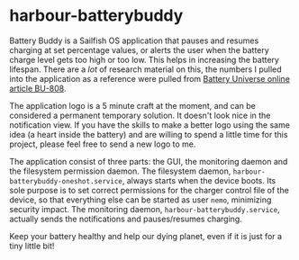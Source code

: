 # harbour-batterybuddy
Battery Buddy is a Sailfish OS application that pauses and resumes charging at set percentage values, or alerts the user when the battery charge level gets too high or too low. This helps in increasing the battery lifespan. There are a *lot* of research material on this, the numbers I pulled into the application as a reference were pulled from [Battery Universe online article BU-808](https://batteryuniversity.com/learn/article/how_to_prolong_lithium_based_batteries).

The application logo is a 5 minute craft at the moment, and can be considered a permanent temporary solution. It doesn't look nice in the notification view. If you have the skills to make a better logo using the same idea (a heart inside the battery) and are willing to spend a little time for this project, please feel free to send a new logo to me.

The application consist of three parts: the GUI, the monitoring daemon and the filesystem permission daemon. The filesystem daemon, `harbour-batterybuddy-oneshot.service`, always starts when the device boots. Its sole purpose is to set correct permissions for the charger control file of the device, so that everything else can be started as user `nemo`, minimizing security impact. The monitoring daemon, `harbour-batterybuddy.service`, actually sends the notifications and pauses/resumes charging.

Keep your battery healthy and help our dying planet, even if it is just for a tiny little bit!
